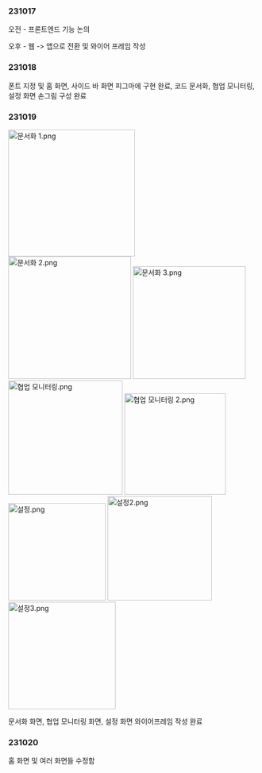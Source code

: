 ### 231017

오전 - 프론트엔드 기능 논의

오후 - 웹 -> 앱으로 전환 및 와이어 프레임 작성

### 231018

폰트 지정 및 홈 화면, 사이드 바 화면 피그마에 구현 완료, 코드 문서화, 협업 모니터링, 설정 화면 손그림 구성 완료

### 231019

<img src="README/b944d0647cc675ffc395ef440b7509eecb6c13fb.png" title="" alt="문서화 1.png" width="255">

<img src="README/57e8af9335523ba699519961c1bfeba302430765.png" title="" alt="문서화 2.png" width="247">

<img src="README/e11ca082e2107a242dcebe66e04b61f4b498464c.png" title="" alt="문서화 3.png" width="227">

<img src="README/6455981e553e8831f0f75b11a36420c9fb2c9289.png" title="" alt="협업 모니터링.png" width="230">

<img src="README/802dcfa338cd588d19a15aa41722e48490c21cdf.png" title="" alt="협업 모니터링 2.png" width="204">

<img src="README/91a790e23c60a4e5e36cf68c467780dfc0479e2b.png" title="" alt="설정.png" width="196">

<img src="README/1018e0425e76d4dabb327c88b6438753be70bd69.png" title="" alt="설정2.png" width="210">

<img src="README/4d41cafe9521bacaf092d894134c4148666498e2.png" title="" alt="설정3.png" width="216">

문서화 화면, 협업 모니터링 화면, 설정 화면 와이어프레임 작성 완료

### 231020

홈 화면 및 여러 화면들 수정함
